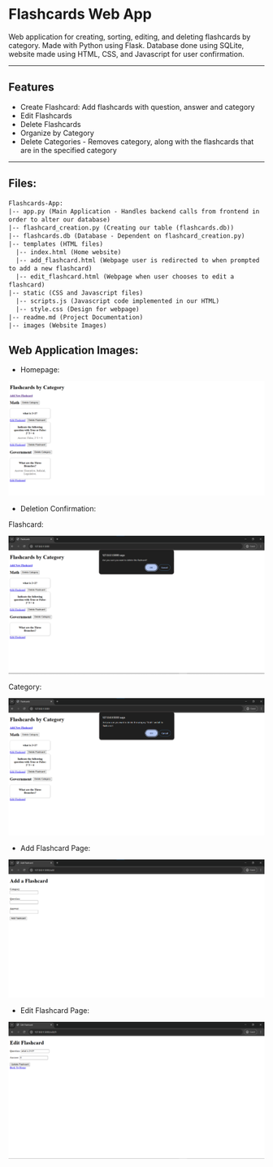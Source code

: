 # Flashcards Web App

Web application for creating, sorting, editing, and deleting flashcards by category.
Made with Python using Flask. Database done using SQLite, website made using HTML, CSS, and Javascript for user confirmation.

---

## Features
- Create Flashcard: Add flashcards with question, answer and category
- Edit Flashcards
- Delete Flashcards
- Organize by Category
- Delete Categories - Removes category, along with the flashcards that are in the specified category

---

## Files:
```
Flashcards-App:
|-- app.py (Main Application - Handles backend calls from frontend in order to alter our database)
|-- flashcard_creation.py (Creating our table (flashcards.db))
|-- flashcards.db (Database - Dependent on flashcard_creation.py)
|-- templates (HTML files)
  |-- index.html (Home website)
  |-- add_flashcard.html (Webpage user is redirected to when prompted to add a new flashcard)
  |-- edit_flashcard.html (Webpage when user chooses to edit a flashcard)
|-- static (CSS and Javascript files)
  |-- scripts.js (Javascript code implemented in our HTML)
  |-- style.css (Design for webpage)
|-- readme.md (Project Documentation)
|-- images (Website Images)

```


## Web Application Images:

- Homepage:

![Homepage](./images/homepage.png)

- Deletion Confirmation:

Flashcard:

![Flashcard Deletion](./images/flashcard-deletion.png)

Category:

![Category Deletion](./images/category-deletion.png)

- Add Flashcard Page:

![Add Flashcard](./images/add-flashcard.png)

- Edit Flashcard Page:

![Edit Flashcard](./images/edit-flashcard.png)


